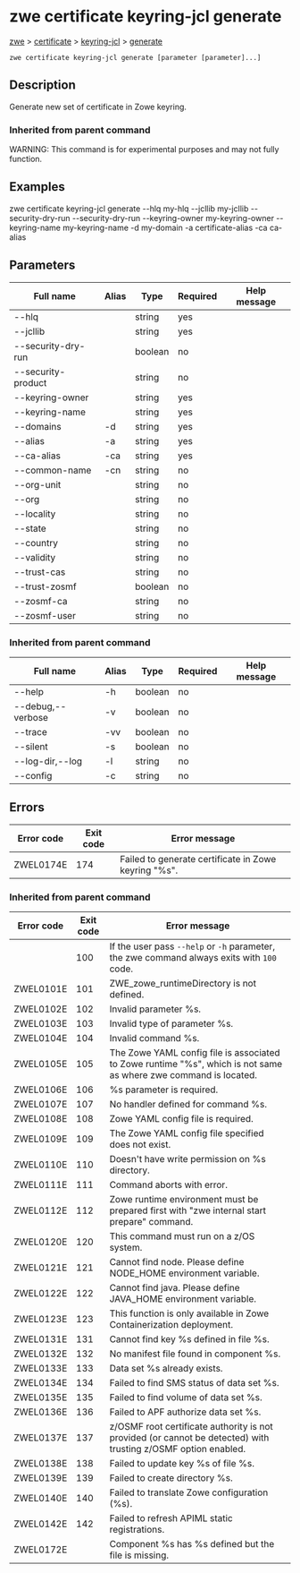 # zwe certificate keyring-jcl generate

[zwe](./zwe) > [certificate](./zwe-certificate) > [keyring-jcl](./zwe-certificate-keyring-jcl) > [generate](./zwe-certificate-keyring-jcl-generate)

	zwe certificate keyring-jcl generate [parameter [parameter]...]

## Description

Generate new set of certificate in Zowe keyring.


### Inherited from parent command

WARNING: This command is for experimental purposes and may not fully function.

## Examples

zwe certificate keyring-jcl generate --hlq my-hlq --jcllib my-jcllib --security-dry-run --security-dry-run --keyring-owner my-keyring-owner --keyring-name my-keyring-name -d my-domain -a certificate-alias -ca ca-alias


## Parameters

Full name|Alias|Type|Required|Help message
|---|---|---|---|---
--hlq||string|yes||High level qualifier where Zowe is installed.
--jcllib||string|yes||JCLLIB data set name where the JCL will be placed.
--security-dry-run||boolean|no||Whether to dry run security related setup.
--security-product||string|no||Security product. Can be a value of RACF, ACF2 or TSS.
--keyring-owner||string|yes||Owner of the keyring.
--keyring-name||string|yes||Name of the keyring.
--domains|-d|string|yes||Domain and IP for the certificate separated by comma. (Please note RACDCERT is limited to only have one domain and one IP.)
--alias|-a|string|yes||Certificate alias name.
--ca-alias|-ca|string|yes||Certificate authority alias name.
--common-name|-cn|string|no||Common name of certificate and certificate authority.
--org-unit||string|no||Organization unit of certificate and certificate authority.
--org||string|no||Organization of certificate and certificate authority.
--locality||string|no||Locality of certificate and certificate authority.
--state||string|no||State of certificate and certificate authority.
--country||string|no||Country of certificate and certificate authority.
--validity||string|no||Validity days of certificate.
--trust-cas||string|no||Labels of extra certificate authorities should be trusted, separated by comma (Maximum 2).
--trust-zosmf||boolean|no||Whether to trust z/OSMF CA.
--zosmf-ca||string|no||Labels of z/OSMF root certificate authorities. Specify "_auto_" to let Zowe to detect automatically. This only works for RACF.
--zosmf-user||string|no||z/OSMF user name. This is used to automatically detect z/OSMF root certificate authorities.
### Inherited from parent command

Full name|Alias|Type|Required|Help message
|---|---|---|---|---
--help|-h|boolean|no||Display this help.
--debug,--verbose|-v|boolean|no||Enable verbose mode.
--trace|-vv|boolean|no||Enable trace level debug mode.
--silent|-s|boolean|no||Do not display messages to standard output.
--log-dir,--log|-l|string|no||Write logs to this directory.
--config|-c|string|no||Path to Zowe configuration zowe.yaml file.


## Errors

Error code|Exit code|Error message
|---|---|---
ZWEL0174E|174|Failed to generate certificate in Zowe keyring "%s".
### Inherited from parent command

Error code|Exit code|Error message
|---|---|---
||100|If the user pass `--help` or `-h` parameter, the zwe command always exits with `100` code.
ZWEL0101E|101|ZWE_zowe_runtimeDirectory is not defined.
ZWEL0102E|102|Invalid parameter %s.
ZWEL0103E|103|Invalid type of parameter %s.
ZWEL0104E|104|Invalid command %s.
ZWEL0105E|105|The Zowe YAML config file is associated to Zowe runtime "%s", which is not same as where zwe command is located.
ZWEL0106E|106|%s parameter is required.
ZWEL0107E|107|No handler defined for command %s.
ZWEL0108E|108|Zowe YAML config file is required.
ZWEL0109E|109|The Zowe YAML config file specified does not exist.
ZWEL0110E|110|Doesn't have write permission on %s directory.
ZWEL0111E|111|Command aborts with error.
ZWEL0112E|112|Zowe runtime environment must be prepared first with "zwe internal start prepare" command.
ZWEL0120E|120|This command must run on a z/OS system.
ZWEL0121E|121|Cannot find node. Please define NODE_HOME environment variable.
ZWEL0122E|122|Cannot find java. Please define JAVA_HOME environment variable.
ZWEL0123E|123|This function is only available in Zowe Containerization deployment.
ZWEL0131E|131|Cannot find key %s defined in file %s.
ZWEL0132E|132|No manifest file found in component %s.
ZWEL0133E|133|Data set %s already exists.
ZWEL0134E|134|Failed to find SMS status of data set %s.
ZWEL0135E|135|Failed to find volume of data set %s.
ZWEL0136E|136|Failed to APF authorize data set %s.
ZWEL0137E|137|z/OSMF root certificate authority is not provided (or cannot be detected) with trusting z/OSMF option enabled.
ZWEL0138E|138|Failed to update key %s of file %s.
ZWEL0139E|139|Failed to create directory %s.
ZWEL0140E|140|Failed to translate Zowe configuration (%s).
ZWEL0142E|142|Failed to refresh APIML static registrations.
ZWEL0172E||Component %s has %s defined but the file is missing.
